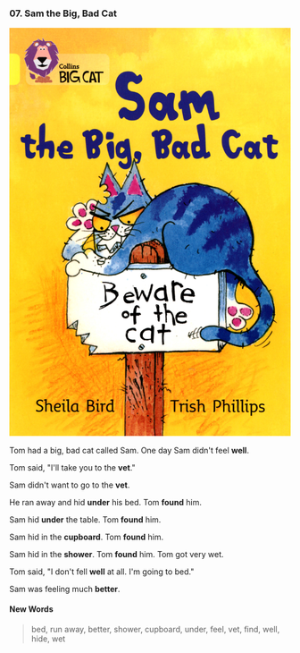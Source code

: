 ### 07. Sam the Big, Bad Cat

![logo](./07.Sam-the-Big-Bad-Cat.jpg)

Tom had a big, bad cat called Sam. One day Sam didn't feel **well**.

Tom said, "I'll take you to the **vet**."

Sam didn't want to go to the **vet**.

He ran away and hid **under** his bed. Tom **found** him.

Sam hid **under** the table. Tom **found** him.

Sam hid in the **cupboard**. Tom **found** him.

Sam hid in the **shower**. Tom **found** him. Tom got very wet.

Tom said, "I don't fell **well** at all. I'm going to bed."

Sam was feeling much **better**.

#### New Words

> bed, run away, better, shower, cupboard, under, feel, vet, find, well, hide, wet

